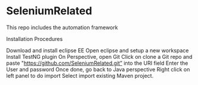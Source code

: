 # SeleniumRelated
This repo includes the automation framework 



Installation Procedures

Download and install eclipse EE
Open eclipse and setup a new workspace
Install TestNG plugin
On Perspective, open Git
Click on clone a Git repo and paste "https://github.com/SeleniumRelated.git” into the URI field
Enter the User and password 
Once done, go back to Java perspective
Right click on left panel to do import
Select import existing Maven project. 
